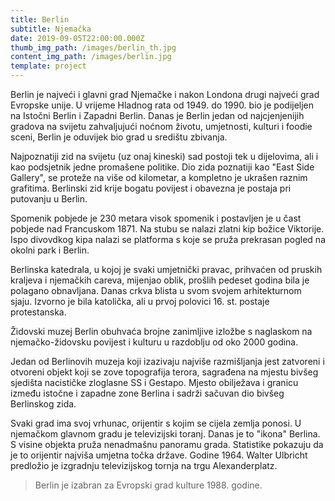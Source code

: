 ```yaml
---
title: Berlin
subtitle: Njemačka
date: 2019-09-05T22:00:00.000Z
thumb_img_path: /images/berlin_th.jpg
content_img_path: /images/berlin.jpg
template: project
---
```

Berlin je najveći i glavni grad Njemačke i nakon Londona drugi najveći grad Evropske unije. U vrijeme Hladnog rata od 1949. do 1990. bio je podijeljen na Istočni Berlin i Zapadni Berlin. Danas je Berlin jedan od najcjenjenijih gradova na svijetu zahvaljujući noćnom životu, umjetnosti, kulturi i foodie sceni, Berlin je oduvijek bio grad u središtu zbivanja.

Najpoznatiji zid na svijetu (uz onaj kineski) sad postoji tek u dijelovima, ali i kao podsjetnik jedne promašene politike. Dio zida poznatiji kao "East Side Gallery", se proteže na više od kilometar, a kompletno je ukrašen raznim grafitima. Berlinski zid krije bogatu povijest i obavezna je postaja pri putovanju u Berlin.

Spomenik pobjede je 230 metara visok spomenik i postavljen je u čast pobjede nad Francuskom 1871. Na stubu se nalazi zlatni kip božice Viktorije. Ispo divovdkog kipa nalazi se platforma s koje se pruža prekrasan pogled na okolni park i Berlin.

Berlinska katedrala, u kojoj je svaki umjetnički pravac, prihvaćen od pruskih kraljeva i njemačkih careva, mijenjao oblik, prošlih pedeset godina bila je polagano obnavljana. Danas crkva blista u svom svojem arhitekturnom sjaju. Izvorno je bila katolička, ali u prvoj polovici 16. st. postaje protestanska.

Židovski muzej Berlin obuhvaća brojne zanimljive izložbe s naglaskom na njemačko-židovsku povijest i kulturu u razdoblju od oko 2000 godina.

Jedan od Berlinovih muzeja koji izazivaju najviše razmišljanja jest zatvoreni i otvoreni objekt koji se zove topografija terora, sagrađena na mjestu bivšeg sjedišta nacističke zloglasne SS i Gestapo. Mjesto obilježava i granicu između istočne i zapadne zone Berlina i sadrži sačuvan dio bivšeg Berlinskog zida.

Svaki grad ima svoj vrhunac, orijentir s kojim se cijela zemlja ponosi. U njemačkom glavnom gradu je televizijski toranj. Danas je to "ikona" Berlina. S visine objekta pruža nenadmašnu panoramu grada. Statistike pokazuju da je to orijentir najviša umjetna točka države. Godine 1964. Walter Ulbricht predložio je izgradnju televizijskog tornja na trgu Alexanderplatz.

> Berlin je izabran za Evropski grad kulture 1988. godine.
